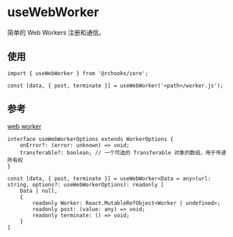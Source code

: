 # useWebWorker

简单的 Web Workers 注册和通信。

## 使用

```tsx
import { useWebWorker } from '@rchooks/core';

const [data, { post, terminate }] = useWebWorker('<path>/worker.js');
```

## 参考
[web worker](https://developer.mozilla.org/zh-CN/docs/Web/API/Worker/postMessage)
```tsx
interface useWebWorkerOptions extends WorkerOptions {
    onError?: (error: unknown) => void;
    transferable?: boolean; // 一个可选的 Transferable 对象的数组，用于传递所有权
}

const [data, { post, terminate }] = useWebWorker<Data = any>(url: string, options?: useWebWorkerOptions): readonly [
    Data | null,
    {
        readonly Worker: React.MutableRefObject<Worker | undefined>;
        readonly post: (value: any) => void;
        readonly terminate: () => void;
    }
]
```
